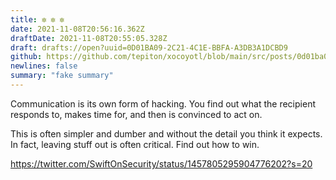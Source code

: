 ```yaml
---
title: ✼ ✼ ✼
date: 2021-11-08T20:56:16.362Z
draftDate: 2021-11-08T20:55:05.328Z
draft: drafts://open?uuid=0D01BA09-2C21-4C1E-BBFA-A3DB3A1DCBD9
github: https://github.com/tepiton/xocoyotl/blob/main/src/posts/0d01ba09-2c21-4c1e-bbfa-a3db3a1dcbd9.md
newlines: false
summary: "fake summary"
---
```

Communication is its own form of hacking. You find out what the recipient responds to, makes time for, and then is convinced to act on.
<!-- excerpt -->
This is often simpler and dumber and without the detail you think it expects. In fact, leaving stuff out is often critical. Find out how to win.

https://twitter.com/SwiftOnSecurity/status/1457805295904776202?s=20
